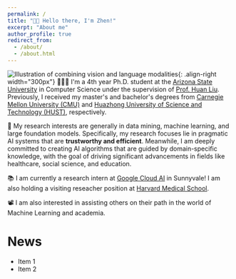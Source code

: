 ```yaml
---
permalink: /
title: "👋🏼 Hello there, I'm Zhen!"
excerpt: "About me"
author_profile: true
redirect_from: 
  - /about/
  - /about.html
---
```




![Illustration of combining vision and language modalities](/images/image_to_text_vis.png){: .align-right width="300px"}
👨🏻‍💻 I'm a 4th year Ph.D. student at the [Arizona State University](https://www.asu.edu/) in Computer Science under the supervision of [Prof. Huan Liu](https://www.public.asu.edu/~huanliu/). Previously, I received my master's and bachelor's degrees from [Carnegie Mellon University (CMU)](https://www.cmu.edu/) and [Huazhong University of Science and Technology (HUST)](https://english.hust.edu.cn/), respectively. 

🔬 My research interests are generally in data mining, machine learning, and large foundation models. Specifically, my research focuses lie in pragmatic AI systems that are **trustworthy and efficient**. Meanwhile, I am deeply committed to creating AI algorithms that are guided by domain-specific knowledge, with the goal of driving significant advancements in fields like healthcare, social science, and education.
 
📚 I am currently a research intern at [Google Cloud AI](https://research.google/teams/cloud-ai/) in Sunnyvale! I am also holding a visiting reseacher position at [Harvard Medical School](https://hms.harvard.edu/).

📽️ I am also interested in assisting others on their path in the world of Machine Learning and academia.

# News
* Item 1
* Item 2

<!-- # Experience -->

<!-- ## 🤖 Open Source Contributions
I have experience contributing to [Arena Bench](https://github.com/Arena-Rosnav) a large open-source project for robotic obstacle avoidance using Deep Reinforcement Learning.

Moreover, I have published a [respective paper](https://sudo-boris.github.io/publication/2022-Arena-Bench) at the IROS conference and in the Robotics and Automation Letters (RA-L) journal.

## 📜 Reimplementing and Reproducing Papers
I have experience with independent research. I have implemented the Reward Constrained Policy Optimization paper into stable-baselines3 PPO and reproduced the original results by running and tracking experiments.

To accompany this work, I have submitted a blog post to the **ICLR** Blogposts Track communicating the paper's theory and my results.

Feel free to look at my specific [portfolio entry](https://sudo-boris.github.io/portfolio/RCPPO/).

## 👨🏻‍🔬 Professional Experience
Additionally, I have professional experience working as an **Applied Machine Learning Student Researcher** at the Fraunhofer Heinrich Hertz Institute. \
There I work on dynamic traffic flow forecasting using Graph Neural Networks.

## 📚 Teaching and Community Contributions
To further contribute to the Machine Learning community, I have a [YouTube](https://www.youtube.com/@borismeinardus) and [Medium](https://medium.com/@boris.meinardus) channel where I publish educational Machine Learning content. -->







